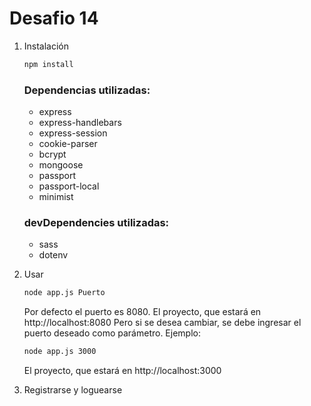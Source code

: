 # Desafio 14

1. Instalación

    ```sh
    npm install
    ```

    ### Dependencias utilizadas:

    - express
    - express-handlebars
    - express-session
    - cookie-parser
    - bcrypt
    - mongoose
    - passport
    - passport-local
    - minimist

    ### devDependencies utilizadas:

    - sass
    - dotenv



2. Usar
    ```sh
    node app.js Puerto
    ```
    Por defecto el puerto es 8080.
    El proyecto, que estará en http://localhost:8080
    Pero si se desea cambiar, se debe ingresar el puerto deseado como parámetro.
    Ejemplo:
    ```sh
    node app.js 3000
    ```
    El proyecto, que estará en http://localhost:3000

3. Registrarse y loguearse